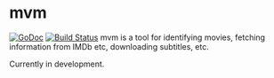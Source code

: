 mvm
===
[![GoDoc](https://godoc.org/github.com/DexterLB/mvm?status.svg)](http://godoc.org/github.com/DexterLB/mvm)
[![Build Status](https://travis-ci.org/DexterLB/mvm.svg?branch=master)](https://travis-ci.org/DexterLB/mvm)
mvm is a tool for identifying movies, fetching information from IMDb etc,
downloading subtitles, etc.

Currently in development.
